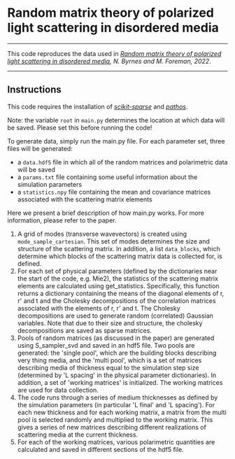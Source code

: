 # Random matrix theory of polarized light scattering in disordered media

---

This code reproduces the data used in *[Random matrix theory of polarized light scattering in disordered media](https://arxiv.org/abs/2205.09423), N. Byrnes and M. Foreman, 2022*.

---

## Instructions

This code requires the installation of *[scikit-sparse](https://scikit-sparse.readthedocs.io/en/latest/index.html)* and *[pathos](https://pathos.readthedocs.io/en/latest/index.html)*.

Note: the variable `root` in `main.py` determines the location at which data will be saved. Please set this before running the code!

To generate data, simply run the main.py file. For each parameter set, three files will be generated:
* a `data.hdf5` file in which all of the random matrices and polarimetric data will be saved
* a `params.txt` file containing some useful information about the simulation parameters
* a `statistics.npy` file containing the mean and covariance matrices associated with the scattering matrix elements

Here we present a brief description of how main.py works. For more information, please refer to the paper.

1. A grid of modes (transverse wavevectors) is created using `mode_sample_cartesian`. This set of modes determines the size and structure of the scattering matrix. In addition, a list `data_blocks`, which determine which blocks of the scattering matrix data is collected for, is defined.
2. For each set of physical parameters (defined by the dictionaries near the start of the code, e.g. Mie2), the statistics of the scattering matrix elements are calculated using get_statistics. Specifically, this function returns a dictionary containing the means of the diagonal elements of r, r' and t and the Cholesky decompositions of the correlation matrices associated with the elements of r, r' and t. The Cholesky decompositions are used to generate random (correlated) Gaussian variables. Note that due to their size and structure, the cholesky decompositions are saved as sparse matrices. 
3. Pools of random matrices (as discussed in the paper) are generated using S_sampler_svd and saved in an hdf5 file. Two pools are generated: the 'single pool', which are the building blocks describing very thing media, and the 'multi pool', which is a set of matrices describing media of thickness equal to the simulation step size (determined by 'L spacing' in the physical parameter dictionaries). In addition, a set of 'working matrices' is initialized. The working matrices are used for data collection.
4. The code runs through a series of medium thicknesses as defined by the simulation parameters (in particular 'L final' and 'L spacing'). For each new thickness and for each working matrix, a matrix from the multi pool is selected randomly and multiplied to the working matrix. This gives a series of new matrices describing different realizations of scattering media at the current thickness.
5. For each of the working matrices, various polarimetric quantities are calculated and saved in different sections of the hdf5 file.  
